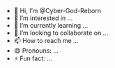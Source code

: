 - 👋 Hi, I’m @Cyber-God-Reborn
- 👀 I’m interested in ...
- 🌱 I’m currently learning ...
- 💞️ I’m looking to collaborate on ...
- 📫 How to reach me ...
- 😄 Pronouns: ...
- ⚡ Fun fact: ...

<!---
Cyber-God-Reborn/Cyber-God-Reborn is a ✨ special ✨ repository because its `README.md` (this file) appears on your GitHub profile.
You can click the Preview link to take a look at your changes.
--->
